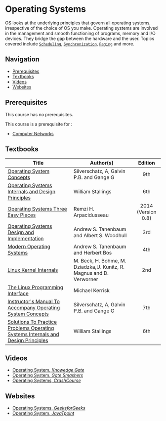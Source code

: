 # Operating Systems

OS looks at the underlying principles that govern all operating systems, irrespective of the choice of OS you make. Operating systems are involved in the management and smooth functioning of programs, memory and I/O devices. They bridge the gap between the hardware and the user. Topics covered include [`Scheduling`](https://en.wikipedia.org/wiki/Scheduling_(computing)), [`Synchronization`](https://en.wikipedia.org/wiki/Synchronization_(computer_science)), [`Paging`](https://en.wikipedia.org/wiki/Paging) and more. 

## Navigation

*   [Prerequisites](#prerequisites)
*   [Textbooks](#textbooks)
*   [Videos](#videos)
*   [Websites](#websites)

## Prerequisites

This course has no prerequisites.

This course is a prerequisite for : 

*   [Computer Networks](../CSF303)


## Textbooks

| Title | Author(s) | Edition |
| -------------|-------------|:-----:|
| [Operating System Concepts](https://drive.google.com/file/d/1_lLlhYRJEw-f3z9pR0dTKJcvszQKqKFT/view?usp=sharing) | Silverschatz, A, Galvin P.B. and Gange G | 9th
| [Operating Systems Internals and Design Principles](https://drive.google.com/file/d/1M3mxCdMUiC90jH8ppt22nar6m9ylr17i/view?usp=sharing)| William Stallings | 6th
| [Operating Systems Three Easy Pieces](https://drive.google.com/file/d/1rxzeZj2B9BS4-5H7ZF3KY1t57GJs5ca4/view?usp=sharing)| Remzi H. Arpacidusseau| 2014 (Version 0.8)
| [Operating Systems Design and Implementation](https://drive.google.com/file/d/1MLHBuOVMtlOBKsC0OydhjInG2NkXOfHK/view?usp=sharing) | Andrew S. Tanenbaum and Albert S. Woodhull | 3rd
| [Modern Operating Systems](https://drive.google.com/file/d/19qbB6gg2xNfL-te3MQBj9iIToH4WE6HN/view?usp=sharing) | Andrew S. Tanenbaum and Herbert Bos | 4th
| [Linux Kernel Internals](https://drive.google.com/file/d/1oP4dn19ex5lRK6RZld6PWZIG_05UnWb-/view?usp=sharing) | M. Beck, H. Bohme, M. Dziadzka,U. Kunitz, R. Magnus and D. Verworner | 2nd
| [The Linux Programming Interface](https://drive.google.com/file/d/1B9NUIZ0SHgPBOIswO_El7ioRDMS19dux/view?usp=sharing)| Michael Kerrisk | 
| [Instructor's Manual To Accompany Operating System Concepts](https://drive.google.com/file/d/1xvbwR5g-t1iyMtpEI_GbAdVkuA4Jflj3/view?usp=sharing) | Silverschatz, A, Galvin P.B. and Gange G | 7th
| [Solutions To Practice Problems Operating Systems Internals and Design Principles](https://drive.google.com/file/d/1Pih8jrpW8ci415N4BGtmGS66tEXjGmid/view?usp=sharing) | William Stallings | 6th

## Videos
*   [Operating System, *Knowedge Gate*](https://www.youtube.com/playlist?list=PLmXKhU9FNesSFvj6gASuWmQd23Ul5omtD)
*   [Operating System, *Gate Smashers*](https://www.youtube.com/playlist?list=PLxCzCOWd7aiGz9donHRrE9I3Mwn6XdP8p)
*   [Operating Systems, *CrashCourse*](https://www.youtube.com/watch?v=26QPDBe-NB8)

## Websites
*   [Operating Systems, *GeeksforGeeks*](https://www.geeksforgeeks.org/operating-systems/)
*   [Operating System, *JavaTpoint*](https://www.javatpoint.com/os-tutorial)
